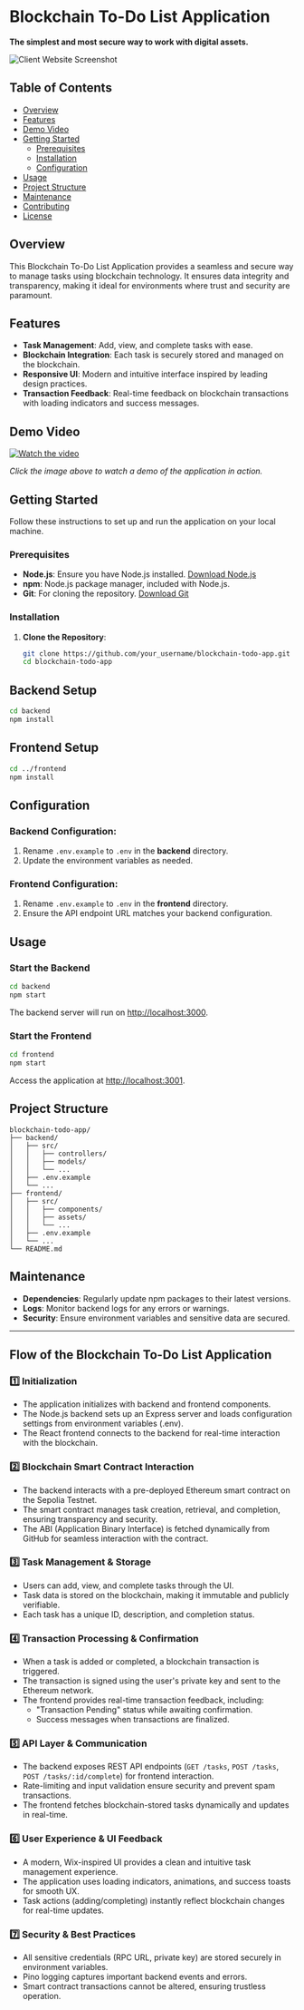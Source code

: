 # Blockchain To-Do List Application

**The simplest and most secure way to work with digital assets.**

![Client Website Screenshot](https://github.com/user-attachments/assets/11f0e7c7-b21f-422a-affa-345f94c964d2)

## Table of Contents

- [Overview](#overview)
- [Features](#features)
- [Demo Video](#demo-video)
- [Getting Started](#getting-started)
  - [Prerequisites](#prerequisites)
  - [Installation](#installation)
  - [Configuration](#configuration)
- [Usage](#usage)
- [Project Structure](#project-structure)
- [Maintenance](#maintenance)
- [Contributing](#contributing)
- [License](#license)

## Overview

This Blockchain To-Do List Application provides a seamless and secure way to manage tasks using blockchain technology. It ensures data integrity and transparency, making it ideal for environments where trust and security are paramount.

## Features

- **Task Management**: Add, view, and complete tasks with ease.
- **Blockchain Integration**: Each task is securely stored and managed on the blockchain.
- **Responsive UI**: Modern and intuitive interface inspired by leading design practices.
- **Transaction Feedback**: Real-time feedback on blockchain transactions with loading indicators and success messages.

## Demo Video

[![Watch the video](path_to_video_thumbnail.png)](path_to_demo_video.mp4)

*Click the image above to watch a demo of the application in action.*

## Getting Started

Follow these instructions to set up and run the application on your local machine.

### Prerequisites

- **Node.js**: Ensure you have Node.js installed. [Download Node.js](https://nodejs.org/)
- **npm**: Node.js package manager, included with Node.js.
- **Git**: For cloning the repository. [Download Git](https://git-scm.com/)

### Installation

1. **Clone the Repository**:

   ```bash
   git clone https://github.com/your_username/blockchain-todo-app.git
   cd blockchain-todo-app
   ```

## Backend Setup

```bash
cd backend
npm install
```

## Frontend Setup

```bash
cd ../frontend
npm install
```

## Configuration

### Backend Configuration:

1. Rename `.env.example` to `.env` in the **backend** directory.
2. Update the environment variables as needed.

### Frontend Configuration:

1. Rename `.env.example` to `.env` in the **frontend** directory.
2. Ensure the API endpoint URL matches your backend configuration.

## Usage

### Start the Backend

```bash
cd backend
npm start
```

The backend server will run on [http://localhost:3000](http://localhost:3000).

### Start the Frontend

```bash
cd frontend
npm start
```

Access the application at [http://localhost:3001](http://localhost:3001).

## Project Structure

```plaintext
blockchain-todo-app/
├── backend/
│   ├── src/
│   │   ├── controllers/
│   │   ├── models/
│   │   └── ...
│   ├── .env.example
│   └── ...
├── frontend/
│   ├── src/
│   │   ├── components/
│   │   ├── assets/
│   │   └── ...
│   ├── .env.example
│   └── ...
└── README.md
```

## Maintenance

- **Dependencies**: Regularly update npm packages to their latest versions.
- **Logs**: Monitor backend logs for any errors or warnings.
- **Security**: Ensure environment variables and sensitive data are secured.

---

## Flow of the Blockchain To-Do List Application

### 1️⃣ Initialization
- The application initializes with backend and frontend components.
- The Node.js backend sets up an Express server and loads configuration settings from environment variables (.env).
- The React frontend connects to the backend for real-time interaction with the blockchain.

### 2️⃣ Blockchain Smart Contract Interaction
- The backend interacts with a pre-deployed Ethereum smart contract on the Sepolia Testnet.
- The smart contract manages task creation, retrieval, and completion, ensuring transparency and security.
- The ABI (Application Binary Interface) is fetched dynamically from GitHub for seamless interaction with the contract.

### 3️⃣ Task Management & Storage
- Users can add, view, and complete tasks through the UI.
- Task data is stored on the blockchain, making it immutable and publicly verifiable.
- Each task has a unique ID, description, and completion status.

### 4️⃣ Transaction Processing & Confirmation
- When a task is added or completed, a blockchain transaction is triggered.
- The transaction is signed using the user's private key and sent to the Ethereum network.
- The frontend provides real-time transaction feedback, including:
  - "Transaction Pending" status while awaiting confirmation.
  - Success messages when transactions are finalized.

### 5️⃣ API Layer & Communication
- The backend exposes REST API endpoints (`GET /tasks`, `POST /tasks`, `POST /tasks/:id/complete`) for frontend interaction.
- Rate-limiting and input validation ensure security and prevent spam transactions.
- The frontend fetches blockchain-stored tasks dynamically and updates in real-time.

### 6️⃣ User Experience & UI Feedback
- A modern, Wix-inspired UI provides a clean and intuitive task management experience.
- The application uses loading indicators, animations, and success toasts for smooth UX.
- Task actions (adding/completing) instantly reflect blockchain changes for real-time updates.

### 7️⃣ Security & Best Practices
- All sensitive credentials (RPC URL, private key) are stored securely in environment variables.
- Pino logging captures important backend events and errors.
- Smart contract transactions cannot be altered, ensuring trustless operation.
